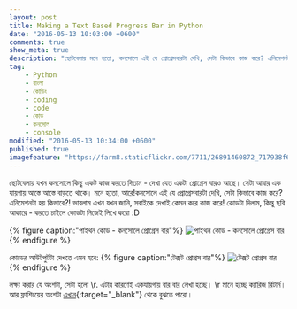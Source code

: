 ```yaml
---
layout: post
title: Making a Text Based Progress Bar in Python
date: "2016-05-13 10:03:00 +0600"
comments: true
show_meta: true
description: "ছোটবেলায় মনে হতো, কনসোলে এই যে প্রোগ্রেসবারটা দেখি, সেটা কিভাবে কাজ করে? এনিমেশনটা হয় কিভাবে?! ভাবলাম এখন যখন জানি, সবাইকে দেখাই কেমন করে কাজ করে!"
tag:
    - Python
    - বাংলা
    - কোডিং
    - coding
    - code
    - কোড
    - কনসোল
    - console
modified: "2016-05-13 10:34:00 +0600"
published: true
imagefeature: "https://farm8.staticflickr.com/7711/26891460872_717938f69b_b.jpg"
---
```

ছোটবেলায় যখন কনসোলে কিছু একট কাজ করতে দিতাম - দেখা যেত একটা প্রোগ্রেস বারও আছে। সেটা আবার এক যায়গায় আস্তে আস্তে বাড়তে থাকে।
মনে হতো,  আরে!কনসোলে এই যে প্রোগ্রেসবারটা দেখি, সেটা কিভাবে কাজ করে? এনিমেশনটা হয় কিভাবে?!
ভাবলাম এখন যখন জানি, সবাইকে দেখাই কেমন করে কাজ করে!
কোডটা দিলাম, কিন্তু ছবি আকারে - করতে চাইলে কোডটা নিজেই লিখে করো :D

{% figure caption:"পাইথন কোড - কনসোলে প্রোগ্রেস বার"%}
![পাইথন কোড - কনসোলে প্রোগ্রেস বার](https://farm8.staticflickr.com/7711/26891460872_717938f69b_b.jpg)
{% endfigure %}

কোডের আউটপুটটা দেখতে এমন হবে:
{% figure caption:"টেক্সট প্রোগ্রস বার"%}
![টেক্সট প্রোগ্রস বার](http://i.giphy.com/11yAKrEjBhxoTC.gif)
{% endfigure %}

লক্ষ্য করার যে অংশটা, সেটা হলো \r. এটার কারণেই একযায়গায় বার বার লেখা হচ্ছে। ‌\r মানে হচ্ছে ক্যারিজ রিটার্ন।
আর ফ্লাশিংয়ের অংশটা [এখান](http://stackoverflow.com/questions/10019456/usage-of-sys-stdout-flush-method){:target="_blank"} থেকে বুঝতে পারো।
